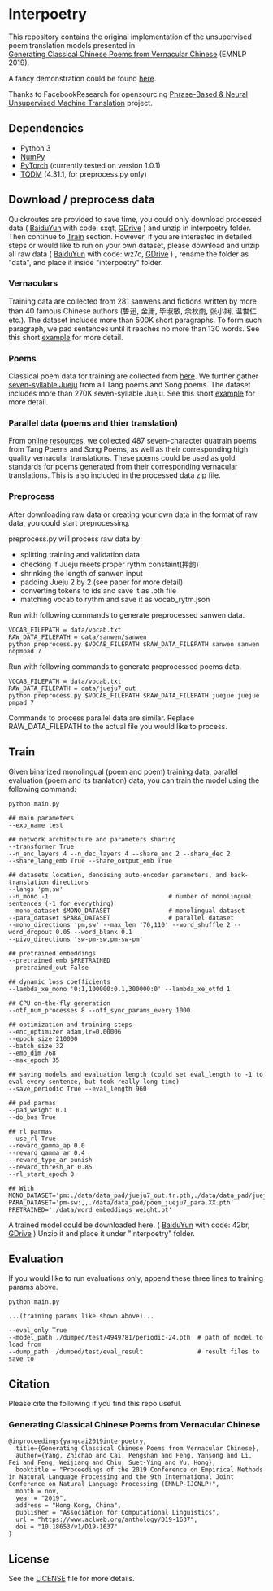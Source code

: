 # Interpoetry

This repository contains the original implementation of the unsupervised poem translation models presented in  
[Generating Classical Chinese Poems from Vernacular Chinese](https://arxiv.org/abs/1909.00279) (EMNLP 2019). 

A fancy demonstration could be found [here](https://pengshancai.github.io/interpoetry/).

Thanks to FacebookResearch for opensourcing [Phrase-Based & Neural Unsupervised Machine Translation](https://github.com/facebookresearch/UnsupervisedMT) project.


## Dependencies

* Python 3
* [NumPy](http://www.numpy.org/)
* [PyTorch](http://pytorch.org/) (currently tested on version 1.0.1)
* [TQDM](https://github.com/tqdm/tqdm) (4.31.1, for preprocess.py only)

## Download / preprocess data

Quickroutes are provided to save time, you could only download processed data 
(
[BaiduYun](https://pan.baidu.com/s/1dpH7ikReKPz58IJvgJuwRA) with code: sxqt, 
[GDrive](https://drive.google.com/file/d/1QCc2BACIgv4d5Q5jDMxM5iSC4hOIv-fU/view?usp=sharing)
) 
and unzip in interpoetry folder. Then continue to [Train](https://github.com/whaleloops/interpoetry#train) section. However, if you are interested in detailed steps or would like to run on your own dataset, please download and unzip all raw data 
(
[BaiduYun](https://pan.baidu.com/s/1jGl8eCKLWqUqhjWOjO74Pw) with code: wz7c,
[GDrive](https://drive.google.com/file/d/1k1egojEqKV8ZwnbZLQYWajnUgQlv9dSz/view?usp=sharing)
)
, rename the folder as "data", and place it inside "interpoetry" folder.

### Vernaculars
Training data are collected from 281 sanwens and fictions written by more than 40 famous Chinese authors (鲁迅, 金庸, 毕淑敏, 余秋雨, 张小娴, 温世仁 etc.). The dataset includes more than 500K short paragraphs. To form such paragraph, we pad sentences until it reaches no more than 130 words. See this short [example](sanwen_test) for more detail.

### Poems
Classical poem data for training are collected from [here](https://github.com/chinese-poetry/chinese-poetry). We further gather [seven-syllable Jueju](https://en.wikipedia.org/wiki/Qijue) from all Tang poems and Song poems. The dataset includes more than 270K seven-syllable Jueju. See this short [example](poem_test) for more detail.

### Parallel data (poems and thier translation)
From [online resources](https://so.gushiwen.org/gushi/songsan.aspx), we collected 487
seven-character quatrain poems from Tang Poems and Song Poems, as well as their corresponding
high quality vernacular translations. These poems could be used as gold standards for poems generated from their corresponding vernacular translations. This is also included in the processed data zip file.

### Preprocess

After downloading raw data or creating your own data in the format of raw data, you could start preprocessing.

preprocess.py will process raw data by:
* splitting training and validation data 
* checking if Jueju meets proper rythm constaint(押韵)
* shrinking the length of sanwen input
* padding Jueju 2 by 2 (see paper for more detail)
* converting tokens to ids and save it as .pth file
* matching vocab to rythm and save it as vocab_rytm.json

Run with following commands to generate preprocessed sanwen data.
```
VOCAB_FILEPATH = data/vocab.txt
RAW_DATA_FILEPATH = data/sanwen/sanwen
python preprocess.py $VOCAB_FILEPATH $RAW_DATA_FILEPATH sanwen sanwen nopmpad 7
```

Run with following commands to generate preprocessed poems data.
```
VOCAB_FILEPATH = data/vocab.txt
RAW_DATA_FILEPATH = data/jueju7_out
python preprocess.py $VOCAB_FILEPATH $RAW_DATA_FILEPATH juejue juejue pmpad 7 
```

Commands to process parallel data are similar. Replace RAW_DATA_FILEPATH to the actual file you would like to process.


## Train

Given binarized monolingual (poem and poem) training data, parallel evaluation (poem and its tranlation) data, you can train the model using the following command:

```
python main.py 

## main parameters
--exp_name test 

## network architecture and parameters sharing
--transformer True 
--n_enc_layers 4 --n_dec_layers 4 --share_enc 2 --share_dec 2 
--share_lang_emb True --share_output_emb True 

## datasets location, denoising auto-encoder parameters, and back-translation directions
--langs 'pm,sw' 
--n_mono -1                                 # number of monolingual sentences (-1 for everything)
--mono_dataset $MONO_DATASET                # monolingual dataset
--para_dataset $PARA_DATASET                # parallel dataset
--mono_directions 'pm,sw' --max_len '70,110' --word_shuffle 2 --word_dropout 0.05 --word_blank 0.1 
--pivo_directions 'sw-pm-sw,pm-sw-pm' 

## pretrained embeddings
--pretrained_emb $PRETRAINED 
--pretrained_out False 

## dynamic loss coefficients
--lambda_xe_mono '0:1,100000:0.1,300000:0' --lambda_xe_otfd 1 

## CPU on-the-fly generation
--otf_num_processes 8 --otf_sync_params_every 1000 

## optimization and training steps
--enc_optimizer adam,lr=0.00006 
--epoch_size 210000 
--batch_size 32 
--emb_dim 768 
--max_epoch 35 

## saving models and evaluation length (could set eval_length to -1 to eval every sentence, but took really long time)
--save_periodic True --eval_length 960 

## pad parmas
--pad_weight 0.1 
--do_bos True 

## rl parmas
--use_rl True 
--reward_gamma_ap 0.0 
--reward_gamma_ar 0.4 
--reward_type_ar punish 
--reward_thresh_ar 0.85 
--rl_start_epoch 0 

## With
MONO_DATASET='pm:./data/data_pad/jueju7_out.tr.pth,./data/data_pad/jueju7_out.vl.pth,,./data/data_pad/poem_jueju7_para.pm.pth;sw:./data/data_pad/sanwen.tr.pth,./data/data_pad/sanwen.vl.pth,./data/data_pad/sanwen.te.pth,./data/data_pad/poem_jueju7_para.sw.pth' 
PARA_DATASET='pm-sw:,,./data/data_pad/poem_jueju7_para.XX.pth'
PRETRAINED='./data/word_embeddings_weight.pt'

```

A trained model could be downloaded here. 
(
[BaiduYun](https://pan.baidu.com/s/1frZ-MK-kB4rrr-cWDPHtFQ) with code: 42br,
[GDrive](https://drive.google.com/file/d/1GJ3A0Y1pk6-5JV2eaL3FSKzJxurWkhrd/view?usp=sharing)
)
Unzip it and place it under "interpoetry" folder.

## Evaluation

If you would like to run evaluations only, append these three lines to training params above.

```
python main.py 

...(training params like shown above)...

--eval_only True 
--model_path ./dumped/test/4949781/periodic-24.pth  # path of model to load from
--dump_path ./dumped/test/eval_result               # result files to save to

```

## Citation

Please cite the following if you find this repo useful.

### Generating Classical Chinese Poems from Vernacular Chinese

```
@inproceedings{yangcai2019interpoetry,
  title={Generating Classical Chinese Poems from Vernacular Chinese},
  author={Yang, Zhichao and Cai, Pengshan and Feng, Yansong and Li, Fei and Feng, Weijiang and Chiu, Suet-Ying and Yu, Hong},
  booktitle = "Proceedings of the 2019 Conference on Empirical Methods in Natural Language Processing and the 9th International Joint Conference on Natural Language Processing (EMNLP-IJCNLP)",
  month = nov,
  year = "2019",
  address = "Hong Kong, China",
  publisher = "Association for Computational Linguistics",
  url = "https://www.aclweb.org/anthology/D19-1637",
  doi = "10.18653/v1/D19-1637"
}
```

## License

See the [LICENSE](LICENSE.md) file for more details.
